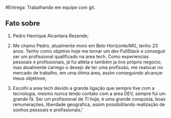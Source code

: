 #Entrega: Trabalhando em equipe com git.

## Fato sobre <Pedro Rezende>

1. Pedro Henrique Alcantara Rezende;

2. Me chamo Pedro, atualmente moro em Belo Horizonte/MG, tenho 23 anos. Tenho como objetivo hoje me tornar um dev FullStack e conseguir ser um profissional qualificado na area tech. Como experiencias pessoais e profissionais, já fui atleta e também ja tive próprio negocio, mas atualmente carrego o desejo de ter uma profissão, me realocar no mercado de trabalho, em uma ótima área, assim conseguindo alcançar meus objetivos;

3. Escolhi a area tech devido a grande ligação que sempre tive com a tecnologia, mesmo nunca tendo contato com a area DEV, sempre fui um grande fã. Ser um profissional de TI hoje, é uma grande conquista, boas remunerações, liberdade geografica, assim possibilitando realização de sonhos pessoais e profissionais;'   
